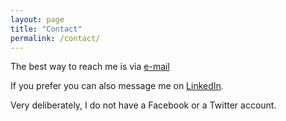 ```yaml
---
layout: page
title: "Contact"
permalink: /contact/
---
```




The best way to reach me is via <a id="maillink" data-mail="gershnik" data-domain="hotmail.com" href="#">e-mail</a>

If you prefer you can also message me on [LinkedIn](https://www.linkedin.com/in/gershnik/).

Very deliberately, I do not have a Facebook or a Twitter account.

<script>
let maillink = document.getElementById('maillink')  
maillink.innerHTML = maillink.getAttribute('data-mail')+'@'+ maillink.getAttribute('data-domain')
maillink.href = 'mailto:' + maillink.getAttribute('data-mail')+'@'+ maillink.getAttribute('data-domain')+'?subject=Hello there!'
</script>
